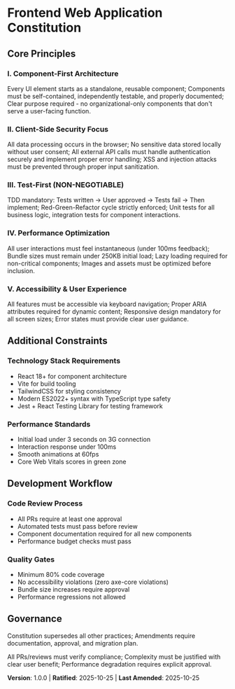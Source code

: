 # Frontend Web Application Constitution

## Core Principles

### I. Component-First Architecture
Every UI element starts as a standalone, reusable component; Components must be self-contained, independently testable, and properly documented; Clear purpose required - no organizational-only components that don't serve a user-facing function.

### II. Client-Side Security Focus
All data processing occurs in the browser; No sensitive data stored locally without user consent; All external API calls must handle authentication securely and implement proper error handling; XSS and injection attacks must be prevented through proper input sanitization.

### III. Test-First (NON-NEGOTIABLE)
TDD mandatory: Tests written → User approved → Tests fail → Then implement; Red-Green-Refactor cycle strictly enforced; Unit tests for all business logic, integration tests for component interactions.

### IV. Performance Optimization
All user interactions must feel instantaneous (under 100ms feedback); Bundle sizes must remain under 250KB initial load; Lazy loading required for non-critical components; Images and assets must be optimized before inclusion.

### V. Accessibility & User Experience
All features must be accessible via keyboard navigation; Proper ARIA attributes required for dynamic content; Responsive design mandatory for all screen sizes; Error states must provide clear user guidance.

## Additional Constraints

### Technology Stack Requirements
- React 18+ for component architecture
- Vite for build tooling
- TailwindCSS for styling consistency
- Modern ES2022+ syntax with TypeScript type safety
- Jest + React Testing Library for testing framework

### Performance Standards
- Initial load under 3 seconds on 3G connection
- Interaction response under 100ms
- Smooth animations at 60fps
- Core Web Vitals scores in green zone

## Development Workflow

### Code Review Process
- All PRs require at least one approval
- Automated tests must pass before review
- Component documentation required for all new components
- Performance budget checks must pass

### Quality Gates
- Minimum 80% code coverage
- No accessibility violations (zero axe-core violations)
- Bundle size increases require approval
- Performance regressions not allowed

## Governance

Constitution supersedes all other practices; Amendments require documentation, approval, and migration plan.

All PRs/reviews must verify compliance; Complexity must be justified with clear user benefit; Performance degradation requires explicit approval.

**Version**: 1.0.0 | **Ratified**: 2025-10-25 | **Last Amended**: 2025-10-25
